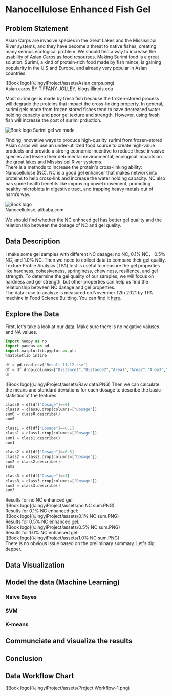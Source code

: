 # Nanocellulose Enhanced Fish Gel


## Problem Statement
Asian Carps are invasive species in the Great Lakes and the Mississippi River systems, and they have become a threat to native fishes, creating many serious ecological problem. We should find a way to increase the usability of Asian Carps as food resourses. Making Surimi food is a great solution. Surimi, a kind of protein-rich food made by fish mince, is gaining popularity in the U.S and Europe, and already very popular in Asian countries.  
  
![Book logo](/JingyiProject/assets/Asian carps.png)  
Asian carps BY TIFFANY JOLLEY, blogs.illinois.edu  
  
Most surimi gel is made by fresh fish because the frozen-stored process will degrade the proteins that impact the cross-linking property. In general, surimi gels made from frozen stored fishes tend to have decreased water holding capacity and poor gel texture and strength. However, using fresh fish will increase the cost of surimi prduction.  
  
![Book logo](/JingyiProject/assets/wx_camera_1621624272690.jpg)
Surimi gel we made  
  
Finding innovative ways to produce high-quality surimi from frozen-stored Asian carps will use an under-utilized food source to create high-value products and provide a strong economic incentive to reduce these invasive species and lessen their detrimental environmental, ecological impacts on the great lakes and Mississippi River systems.  
There is a methods to increase the protein's cross-linking ability: Nanocellulose (NC). NC is a good gel enhancer that makes network into proteins to help cross-link and increase the water holding capacity. NC also has some health benefits like improving bowel movement, promoting healthy microbiota in digestive tract, and trapping heavy metals out of harm’s way. 
  
![Book logo](/JingyiProject/assets/H2aa39567e41e40298725ebd72b9b69535.png)  
Nanocellulose, alibaba.com  
  
We should find whether the NC enhnced gel has better gel quality and the relationship between the dosage of NC and gel quality.  

## Data Description
I make some gel samples with different NC dasage: no NC, 0.1% NC， 0.5% NC, and 1.0% NC. Then we need to collect data to compare their gel quality.  
Texture Profile Analysis (TPA) test is useful to measure the gel properties like hardness, cohesiveness, springiness, chewiness, resilience, and gel strength. To determine the gel quality of our samples, we will focus on hardness and gel strength, but other properties can help us find the relationship between NC dasage and gel properties.  
The data I use to analyze is measured on November 12th 2021 by TPA machine in Food Science Building. You can find it <a href="https://github.com/JingyiY99/JingyiProject/blob/master/assets/Result_11.12.csv" download>here</a>.  

## Explore the Data
First, let's take a look at our <a href="https://github.com/JingyiY99/JingyiProject/blob/master/assets/Result_11.12.csv" download>data</a>. Make sure there is no negative valuses and NA values. 
```python
import numpy as np
import pandas as pd
import matplotlib.pyplot as plt
%matplotlib inline
  
df = pd.read_csv('Result_11.12.csv')
df = df.drop(columns=["Distance1","Distance2","Area1","Area2","Area3","Area4"])
df
```
![Book logo](/JingyiProject/assets/Raw data.PNG)
Then we can calculate the means and standard deviations for each dosage to describe the basic statistics of the features.
```python
class0 = df[df["Dosage"]==0]
class0 = class0.drop(columns=["Dosage"])
sum0 = class0.describe()
sum0
  
class1 = df[df["Dosage"]==0.1]
class1 = class1.drop(columns=["Dosage"])
sum1 = class1.describe()
sum1
  
class2 = df[df["Dosage"]==0.5]
class2 = class2.drop(columns=["Dosage"])
sum2 = class2.describe()
sum2
  
class3 = df[df["Dosage"]==1]
class3 = class3.drop(columns=["Dosage"])
sum3 = class3.describe()
sum3
```
Results for no NC enhanced gel:  
![Book logo](/JingyiProject/assets/no NC sum.PNG)  
Results for 0.1% NC enhanced gel:  
![Book logo](/JingyiProject/assets/0.1% NC sum.PNG)  
Results for 0.5% NC enhanced gel:  
![Book logo](/JingyiProject/assets/0.5% NC sum.PNG)  
Results for 1.0% NC enhanced gel:  
![Book logo](/JingyiProject/assets/1.0% NC sum.PNG)  
There is no obvious issue based on the preliminary summary. Let's dig depper.  

## Data Visualization


## Model the data (Machine Learning)
### Naive Bayes

### SVM

### K-means

## Communciate and visualize the results


## Conclusion


## Data Workflow Chart
![Book logo](/JingyiProject/assets/Project Workflow-1.png)
